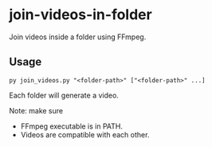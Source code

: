 # join-videos-in-folder
Join videos inside a folder using FFmpeg.

## Usage
```
py join_videos.py "<folder-path>" ["<folder-path>" ...]
```

Each folder will generate a video.

Note: make sure
* FFmpeg executable is in PATH.
* Videos are compatible with each other.
